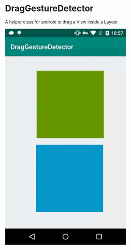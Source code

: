 # DragGestureDetector
A helper class for android to drag a View inside a Layout

<img src="drag.gif" width="400" alt="android drag view">